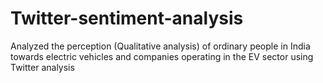 # Twitter-sentiment-analysis
Analyzed the perception (Qualitative analysis) of ordinary people in India towards electric vehicles and companies operating in the EV sector using Twitter analysis
